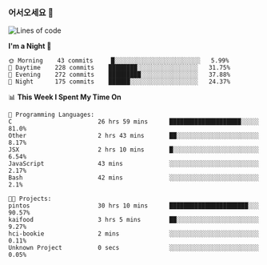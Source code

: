 ### 어서오세요 👋

<!--START_SECTION:waka-->
![Lines of code](https://img.shields.io/badge/From%20Hello%20World%20I%27ve%20Written-375524%20lines%20of%20code-blue)

**I'm a Night 🦉** 

```text
🌞 Morning    43 commits     █░░░░░░░░░░░░░░░░░░░░░░░░   5.99% 
🌆 Daytime    228 commits    ████████░░░░░░░░░░░░░░░░░   31.75% 
🌃 Evening    272 commits    █████████░░░░░░░░░░░░░░░░   37.88% 
🌙 Night      175 commits    ██████░░░░░░░░░░░░░░░░░░░   24.37%

```


📊 **This Week I Spent My Time On** 

```text
💬 Programming Languages: 
C                        26 hrs 59 mins      ████████████████████░░░░░   81.0% 
Other                    2 hrs 43 mins       ██░░░░░░░░░░░░░░░░░░░░░░░   8.17% 
JSX                      2 hrs 10 mins       █░░░░░░░░░░░░░░░░░░░░░░░░   6.54% 
JavaScript               43 mins             ░░░░░░░░░░░░░░░░░░░░░░░░░   2.17% 
Bash                     42 mins             ░░░░░░░░░░░░░░░░░░░░░░░░░   2.1%

🐱‍💻 Projects: 
pintos                   30 hrs 10 mins      ██████████████████████░░░   90.57% 
kaifood                  3 hrs 5 mins        ██░░░░░░░░░░░░░░░░░░░░░░░   9.27% 
hci-bookie               2 mins              ░░░░░░░░░░░░░░░░░░░░░░░░░   0.11% 
Unknown Project          0 secs              ░░░░░░░░░░░░░░░░░░░░░░░░░   0.05%

```


<!--END_SECTION:waka-->
